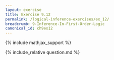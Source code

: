 ```yaml
---
layout: exercise
title: Exercise 9.12
permalink: /logical-inference-exercises/ex_12/
breadcrumb: 9-Inference-In-First-Order-Logic
canonical_id: ch9ex12
---
```


{% include mathjax_support %}
<div id="hiddden">{% include_relative question.md %}</div>